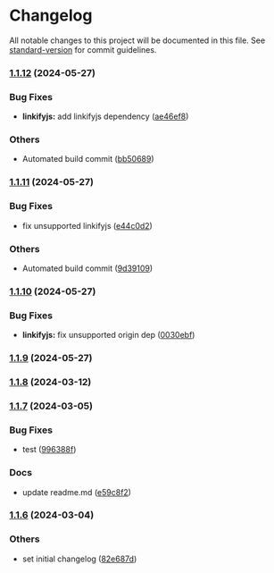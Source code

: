 # Changelog

All notable changes to this project will be documented in this file. See [standard-version](https://github.com/conventional-changelog/standard-version) for commit guidelines.

### [1.1.12](https://github.com/Hal-ang/react-link-textarea/compare/v1.1.11...v1.1.12) (2024-05-27)


### Bug Fixes

* **linkifyjs:** add linkifyjs  dependency ([ae46ef8](https://github.com/Hal-ang/react-link-textarea/commit/ae46ef8deee35b2c19c49ae39cc1563273c1472d))


### Others

* Automated build commit ([bb50689](https://github.com/Hal-ang/react-link-textarea/commit/bb506899301db8f89062d853b939e5093a0c91dc))

### [1.1.11](https://github.com/Hal-ang/react-link-textarea/compare/v1.1.10...v1.1.11) (2024-05-27)


### Bug Fixes

* fix unsupported linkifyjs ([e44c0d2](https://github.com/Hal-ang/react-link-textarea/commit/e44c0d2cc8fd0f7799bc742c3c0b32ca6ae73967))


### Others

* Automated build commit ([9d39109](https://github.com/Hal-ang/react-link-textarea/commit/9d39109584791fddb310754f6f210656a332fece))

### [1.1.10](https://github.com/Hal-ang/react-link-textarea/compare/v1.1.9...v1.1.10) (2024-05-27)


### Bug Fixes

* **linkifyjs:** fix unsupported origin dep ([0030ebf](https://github.com/Hal-ang/react-link-textarea/commit/0030ebf35e9cfb291e2ec4ec47075cf130358a05))

### [1.1.9](https://github.com/Hal-ang/react-link-textarea/compare/v1.1.8...v1.1.9) (2024-05-27)

### [1.1.8](https://github.com/Hal-ang/react-link-textarea/compare/v1.1.7...v1.1.8) (2024-03-12)

### [1.1.7](https://github.com/Hal-ang/react-link-textarea/compare/v1.1.6...v1.1.7) (2024-03-05)


### Bug Fixes

* test ([996388f](https://github.com/Hal-ang/react-link-textarea/commit/996388f9412e0a7f872083d70435b3a08f354718))


### Docs

* update readme.md ([e59c8f2](https://github.com/Hal-ang/react-link-textarea/commit/e59c8f2b86f53f0ec0ee1356bb101f7d3ada5641))

### [1.1.6](https://github.com/Hal-ang/react-link-textarea/compare/v1.1.5...v1.1.6) (2024-03-04)

### Others

- set initial changelog ([82e687d](https://github.com/Hal-ang/react-link-textarea/commit/82e687d07f582ba13b00f35b9f699b2140355d45))
